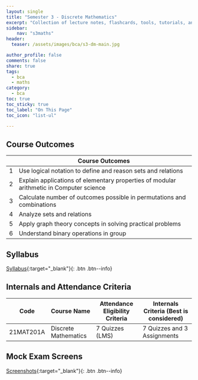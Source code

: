 ```yaml
---
layout: single
title: "Semester 3 - Discrete Mathematics"
excerpt: "Collection of lecture notes, flashcards, tools, tutorials, and other references."
sidebar:
    nav: "s3maths"
header:
  teaser: /assets/images/bca/s3-dm-main.jpg

author_profile: false
comments: false
share: true
tags:
  - bca
  - maths
category:
  - bca
toc: true
toc_sticky: true
toc_label: "On This Page"
toc_icon: "list-ul"

---
```

## Course Outcomes

|   | Course Outcomes                                                  |
|:-:|------------------------------------------------------------------|
| 1 | Use logical notation to define and reason sets and relations     |
| 2 | Explain applications of elementary properties of modular arithmetic in Computer science |
| 3 | Calculate number of outcomes possible in permutations and combinations |
| 4 | Analyze sets and relations                                       |
| 5 | Apply graph theory concepts in solving practical problems        |
| 6 | Understand binary operations in group                            |


## Syllabus
[Syllabus](https://docs.google.com/document/d/1-IB97HoynLHmItYYC_dtmNpfwBTMXOB-/edit?usp=sharing&ouid=117054037359178086548&rtpof=true&sd=true){:target="_blank"}{: .btn .btn--info}


## Internals and Attendance Criteria

| Code       | Course Name           | Attendance Eligibility Criteria | Internals Criteria (Best is considered) |
|------------|-----------------------|---------------------------------|-----------------------------------------|
| 21MAT201A  | Discrete Mathematics  | 7 Quizzes (LMS)                 | 7 Quizzes and 3 Assignments             |


## Mock Exam Screens
[Screenshots](https://drive.google.com/open?id=1-l4ooOKRne0YjOJazk7mhXc-wL7E3hcP&authuser=ab26042023%40gmail.com&usp=drive_fs){:target="_blank"}{: .btn .btn--info}
